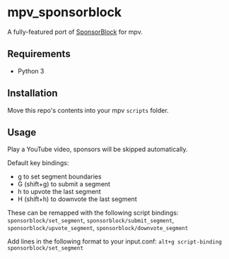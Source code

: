 # mpv_sponsorblock
A fully-featured port of [SponsorBlock](https://github.com/ajayyy/SponsorBlock) for mpv.

## Requirements
- Python 3

## Installation
Move this repo's contents into your mpv `scripts` folder.

## Usage
Play a YouTube video, sponsors will be skipped automatically.

Default key bindings:
- g to set segment boundaries
- G (shift+g) to submit a segment
- h to upvote the last segment
- H (shift+h) to downvote the last segment

These can be remapped with the following script bindings: `sponsorblock/set_segment`, `sponsorblock/submit_segment`, `sponsorblock/upvote_segment`, `sponsorblock/downvote_segment`

Add lines in the following format to your input.conf: `alt+g script-binding sponsorblock/set_segment`